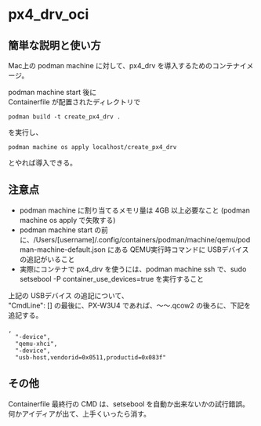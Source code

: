 # px4_drv_oci
## 簡単な説明と使い方
Mac上の podman machine に対して、px4_drv を導入するためのコンテナイメージ。

podman machine start 後に  
Containerfile が配置されたディレクトリで 
```
podman build -t create_px4_drv .
```
を実行し、
```
podman machine os apply localhost/create_px4_drv  
```
とやれば導入できる。  
  
## 注意点  
- podman machine に割り当てるメモリ量は 4GB 以上必要なこと (podman machine os apply で失敗する)  
- podman machine start の前に、/Users/[username]/.config/containers/podman/machine/qemu/podman-machine-default.json にある QEMU実行時コマンドに USBデバイスの追記がいること  
- 実際にコンテナで px4_drv を使うには、podman machine ssh で、sudo setsebool -P container_use_devices=true を実行すること  

上記の USBデバイス の追記について、  
"CmdLine": [] の最後に、PX-W3U4 であれば、〜〜.qcow2 の後ろに、下記を追記する。
```
,
  "-device",
  "qemu-xhci",
  "-device",
  "usb-host,vendorid=0x0511,productid=0x083f"
```

## その他
Containerfile 最終行の CMD は、setsebool を自動か出来ないかの試行錯誤。  
何かアイディアが出て、上手くいったら消す。
